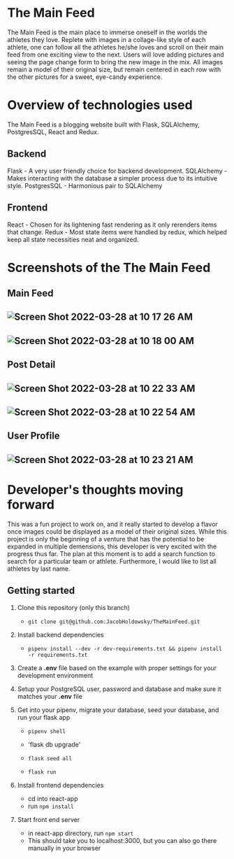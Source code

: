 # The Main Feed

The Main Feed is the main place to immerse oneself in the worlds the athletes they love. Replete with images in a collage-like style of each athlete, one can follow all the athletes he/she loves and scroll on their main feed from one exciting view to the next. Users will love adding pictures and seeing the page change form to bring the new image in the mix. All images remain a model of their original size, but remain centered in each row with the other pictures for a sweet, eye-candy experience. 

# Overview of technologies used

The Main Feed is a blogging website built with Flask, SQLAlchemy, PostgresSQL, React and Redux.

## Backend

Flask - A very user friendly choice for backend development.
SQLAlchemy -  Makes interacting with the database a simpler process due to its intuitive style. 
PostgresSQL - Harmonious pair to SQLAlchemy 

## Frontend

React - Chosen for its lightening fast rendering as it only rerenders items that change.
Redux - Most state items were handled by redux, which helped keep all state necessities neat and organized.

# Screenshots of the The Main Feed

## Main Feed

## ![Screen Shot 2022-03-28 at 10 17 26 AM](https://user-images.githubusercontent.com/52753308/160418158-277b8409-f429-444f-bb6c-56f14f749676.png)

## ![Screen Shot 2022-03-28 at 10 18 00 AM](https://user-images.githubusercontent.com/52753308/160418261-cf427ea1-834f-480a-b2b0-b52de91adc4f.png)

## Post Detail

## ![Screen Shot 2022-03-28 at 10 22 33 AM](https://user-images.githubusercontent.com/52753308/160419246-9f71085e-cb01-4d6e-8f78-5008c87cb5a4.png)

## ![Screen Shot 2022-03-28 at 10 22 54 AM](https://user-images.githubusercontent.com/52753308/160419316-17dbf729-0dd1-48a7-8a99-b65378f4723e.png)

## User Profile

## ![Screen Shot 2022-03-28 at 10 23 21 AM](https://user-images.githubusercontent.com/52753308/160419409-d2680d60-f54a-4e74-b061-e7f485cca284.png)

# Developer's thoughts moving forward

This was a fun project to work on, and it really started to develop a flavor once images could be displayed as a model of their original sizes.  While this project is only the beginning of a venture that has the potential to be expanded in multiple demensions, this developer is very excited with the progress thus far. The plan at this moment is to add a search function to search for a particular team or athlete. Furthermore, I would like to list all athletes by last name.

## Getting started

1. Clone this repository (only this branch)

      - `git clone git@github.com:JacobHoldowsky/TheMainFeed.git`

2. Install backend dependencies

      - `pipenv install --dev -r dev-requirements.txt && pipenv install -r requirements.txt`

3. Create a **.env** file based on the example with proper settings for your
   development environment
   
4. Setup your PostgreSQL user, password and database and make sure it matches your **.env** file

5. Get into your pipenv, migrate your database, seed your database, and run your flask app
      
      - `pipenv shell`

      - 'flask db upgrade'

      - `flask seed all`

      - `flask run`

6. Install frontend dependencies

      - cd into react-app
      - run `npm install`

7. Start front end server

      - in react-app directory, run `npm start`
      - This should take you to localhost:3000, but you can also go there manually in your browser
